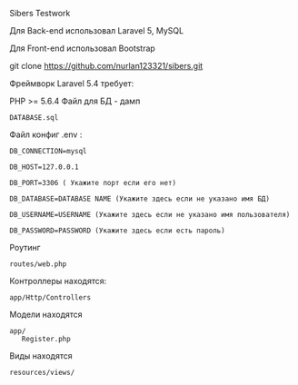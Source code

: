 Sibers Testwork

Для Back-end использовал Laravel 5, MySQL

Для Front-end использовал Bootstrap

git clone https://github.com/nurlan123321/sibers.git

Фреймворк Laravel 5.4 требует:

PHP >= 5.6.4
Файл для БД - дамп

	DATABASE.sql

Файл конфиг .env :

	DB_CONNECTION=mysql

	DB_HOST=127.0.0.1

	DB_PORT=3306 ( Укажите порт если его нет)

	DB_DATABASE=DATABASE NAME (Укажите здесь если не указано имя БД)

	DB_USERNAME=USERNAME (Укажите здесь если не указано имя пользователя)

	DB_PASSWORD=PASSWORD (Укажите здесь если есть пароль)
		
Роутинг

	routes/web.php
	
Контроллеры находятся:

	app/Http/Controllers
	
Модели находятся

	app/
	   Register.php

Виды находятся

	resources/views/

